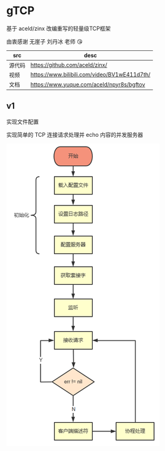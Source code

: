 # gTCP

基于 aceld/zinx 改编重写的轻量级TCP框架

由衷感谢 无崖子 刘丹冰 老师 😘


| src | desc |
| - | - |
| 源代码 | <https://github.com/aceld/zinx/> |
| 视频 | <https://www.bilibili.com/video/BV1wE411d7th/> |
| 文档 | <https://www.yuque.com/aceld/npyr8s/bgftov> |

## v1

实现文件配置

实现简单的 TCP 连接请求处理并 echo 内容的并发服务器  

![gTCP v1 逻辑图](./static/images/v1.png)
